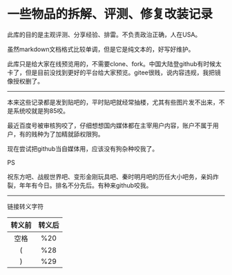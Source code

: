 # 一些物品的拆解、评测、修复改装记录

此库的目的是主观评测、分享经验、排雷。不负责政治正确，人在USA。

虽然markdown文档格式比较单调，但是它是纯文本的，好写好维护。

此库只是给大家在线预览用的，不需要clone、fork。中国大陆登github有时候太卡了，但是目前没找到更好的平台给大家预览。gitee很贱，说内容违规，我把镜像授权删了。

---

本来这些记录都是发到贴吧的，平时贴吧就经常抽楼，尤其有些图片发不出来，不是系统咬就是狗85咬。

最近百度号被审核狗咬了，仔细想想国内媒体都在主宰用户内容，账户不属于用户，有的贱种为了加精就舔权限狗。

现在尝试把github当自媒体用，应该没有狗杂种咬我了。

PS

祝东方吧、战舰世界吧、变形金刚玩具吧、秦时明月吧的历任大小吧务，亲妈炸裂，年年有今日。排名不分先后。有种来github咬我。

---

链接转义字符

|转义前|转义后|
|:---:|:---:|
|空格|%20|
|(|%28|
|)|%29|